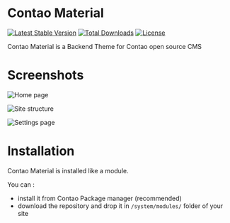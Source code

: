 # Contao Material

[![Latest Stable Version](https://poser.pugx.org/medialta/contao-material/v/stable)](https://packagist.org/packages/medialta/contao-material) [![Total Downloads](https://poser.pugx.org/medialta/contao-material/downloads)](https://packagist.org/packages/medialta/contao-material) [![License](https://poser.pugx.org/medialta/contao-material/license)](https://packagist.org/packages/medialta/contao-material)

Contao Material is a Backend Theme for Contao open source CMS

# Screenshots
![Home page](http://blog.medialta.com/files/contaomaterial/contao_material_home.png)

![Site structure](http://blog.medialta.com/files/contaomaterial/contao_material_sitestructure.png)

![Settings page](http://blog.medialta.com/files/contaomaterial/contao_material_settings.png)

# Installation

Contao Material is installed like a module.

You can :

 - install it from Contao Package manager (recommended)
 - download the repository and drop it in `/system/modules/` folder of your site
